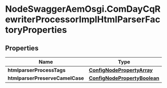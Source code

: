 # NodeSwaggerAemOsgi.ComDayCqRewriterProcessorImplHtmlParserFactoryProperties

## Properties

Name | Type | Description | Notes
------------ | ------------- | ------------- | -------------
**htmlparserProcessTags** | [**ConfigNodePropertyArray**](ConfigNodePropertyArray.md) |  | [optional] 
**htmlparserPreserveCamelCase** | [**ConfigNodePropertyBoolean**](ConfigNodePropertyBoolean.md) |  | [optional] 


